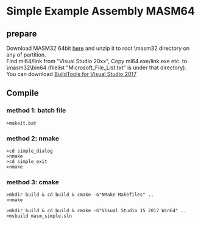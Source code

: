 # Simple Example Assembly MASM64

## prepare

  Download MASM32 64bit [here](http://www.masm32.com/download/build_x64.zip) and unzip it to root \masm32 directory on any of partition.  
  Find ml64/link from "Visual Studio 20xx", Copy ml64.exe/link.exe etc. to \masm32\bin64 (filelist "Microsoft_File_List.txt" is under that directory).  
  You can download [BuildTools for Visual Studio 2017](https://go.microsoft.com/fwlink/p/?linkid=875721)  

## Compile

### method 1: batch file

```shell
>makeit.bat
```

### method 2: nmake

```shell
>cd simple_dialog
>nmake
>cd simple_exit
>nmake
```

### method 3: cmake

```shell
>mkdir build & cd build & cmake -G"NMake Makefiles" ..
>nmake
```

```shell
>mkdir build & cd build & cmake -G"Visual Studio 15 2017 Win64" ..
>msbuild masm_simple.sln
```